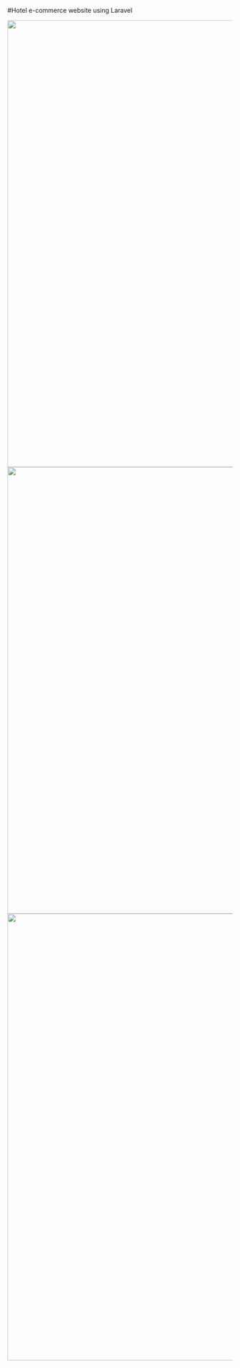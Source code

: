 #Hotel e-commerce website using Laravel

<img src="https://s1.postimg.org/82g9idubun/myscr.png" width="1000px">
<img src="https://s1.postimg.org/4svuvifzlr/Untitled.png" width="1000px">
<img src="https://s1.postimg.org/21zk1m3ta7/Untitled.png" width="1000px">


